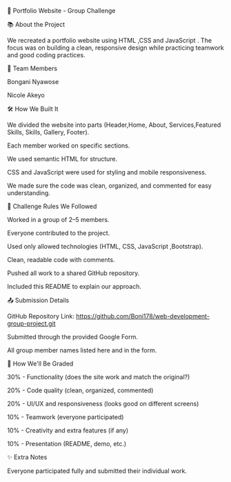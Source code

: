 📁 Portfolio Website - Group Challenge

📚 About the Project

We recreated a portfolio website using HTML ,CSS and JavaScript .
The focus was on building a clean, responsive design while practicing teamwork and good coding practices.



👥 Team Members

Bongani Nyawose

Nicole  Akeyo




🛠️ How We Built It


We divided the website into parts (Header,Home, About, Services,Featured Skills, Skills, Gallery, Footer).

Each member worked on specific sections.

We used semantic HTML for structure.

CSS and JavaScript were used for styling and mobile responsiveness.

We made sure the code was clean, organized, and commented for easy understanding.





📜 Challenge Rules We Followed



Worked in a group of 2–5 members.

Everyone contributed to the project.

Used only allowed technologies (HTML, CSS, JavaScript ,Bootstrap).

Clean, readable code with comments.

Pushed all work to a shared GitHub repository.

Included this README to explain our approach.



📤 Submission Details


GitHub Repository Link: https://github.com/Boni178/web-development-group-project.git

Submitted through the provided Google Form.

All group member names listed here and in the form.



🧪 How We'll Be Graded




30% - Functionality (does the site work and match the original?)

20% - Code quality (clean, organized, commented)

20% - UI/UX and responsiveness (looks good on different screens)

10% - Teamwork (everyone participated)

10% - Creativity and extra features (if any)

10% - Presentation (README, demo, etc.)





✨ Extra Notes

Everyone participated fully and submitted their individual work.
